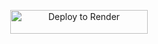 <p align="center">
    <a href="https://render.com/deploy?repo=https://github.com/nan21psp/maythusharmusic">
        <img src="https://render.com/images/deploy-to-render-button.svg" alt="Deploy to Render" width="220" height="38.45"/>
    </a>
</p>
